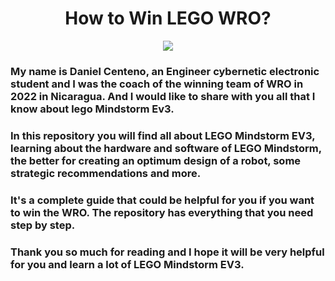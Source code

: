 <h1 align="center"> How to Win LEGO WRO? </h1>

<p align="center">
  <img src="https://user-images.githubusercontent.com/101992463/199907406-ceecb12c-6142-494c-9d9b-b181581aee9e.png"/>  
</p>

<h3>My name is Daniel Centeno, an Engineer cybernetic electronic student and I was the coach of the winning team of WRO in 2022 in Nicaragua. And I would like to share with you all that I know about lego Mindstorm Ev3.</h3>

<h3>In this repository you will find all about LEGO Mindstorm EV3, learning about the hardware and software of LEGO Mindstorm, the better for creating an optimum design of a robot, some strategic recommendations and more.</h3>

<h3>It's a complete guide that could be helpful for you if you want to win the WRO. The repository has everything that you need step by step.</h3>

<h3>Thank you so much for reading and I hope it will be very helpful for you and learn a lot of LEGO Mindstorm EV3.</h3>
